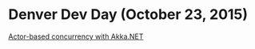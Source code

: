 # Denver Dev Day (October 23, 2015)

[Actor-based concurrency with Akka.NET](http://grishace.github.io/ddd-akka)
